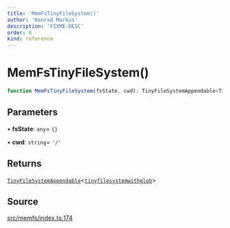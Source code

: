 ```yaml
---
title: 'MemFsTinyFileSystem()'
author: 'Konrad Markus'
description: 'FIXME-DESC'
order: 6
kind: reference
---
```


# MemFsTinyFileSystem()

```ts
function MemFsTinyFileSystem(fsState, cwd): TinyFileSystemAppendable<TinyFileSystemWithGlob>;
```

## Parameters

• **fsState**: `any`= `{}`

• **cwd**: `string`= `'/'`

## Returns

[`TinyFileSystemAppendable`](/projects/konkerdev-tiny-filesystem-fp/reference/type-aliases/tinyfilesystemappendable.md)\<[`tinyfilesystemwithglob`](/projects/konkerdev-tiny-filesystem-fp/reference/type-aliases/tinyfilesystemwithglob)\>

## Source

[src/memfs/index.ts:174](https://github.com/konkerdotdev/tiny-filesystem-fp/blob/900743fd8cf49d9e7c3831c08b0b3c0dd3e06fb2/src/memfs/index.ts#L174)
